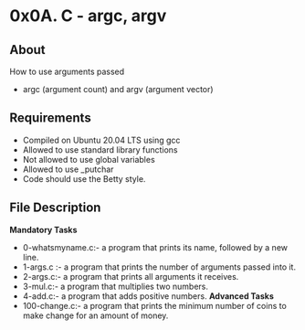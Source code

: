 # 0x0A. C - argc, argv
## About
How to use arguments passed
- argc (argument count) and argv (argument vector)

## Requirements
- Compiled on Ubuntu 20.04 LTS using gcc
- Allowed to use standard library functions
- Not allowed to use global variables
- Allowed to use _putchar
- Code should use the Betty style.
## File Description
**Mandatory Tasks** 
- 0-whatsmyname.c:- a program that prints its name, followed by a new line.
- 1-args.c :- a program that prints the number of arguments passed into it.
- 2-args.c:-  a program that prints all arguments it receives.
- 3-mul.c:- a program that multiplies two numbers.
- 4-add.c:- a program that adds positive numbers.
**Advanced Tasks**
- 100-change.c:- a program that prints the minimum number of coins to make change for an amount of money.

